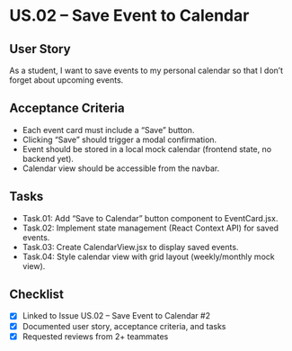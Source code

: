 # US.02 – Save Event to Calendar

## User Story
As a student, I want to save events to my personal calendar so that I don’t forget about upcoming events.

## Acceptance Criteria
- Each event card must include a “Save” button.
- Clicking “Save” should trigger a modal confirmation.
- Event should be stored in a local mock calendar (frontend state, no backend yet).
- Calendar view should be accessible from the navbar.

## Tasks
- Task.01: Add “Save to Calendar” button component to EventCard.jsx.
- Task.02: Implement state management (React Context API) for saved events.
- Task.03: Create CalendarView.jsx to display saved events.
- Task.04: Style calendar view with grid layout (weekly/monthly mock view).

## Checklist
- [x] Linked to Issue US.02 – Save Event to Calendar #2
- [x] Documented user story, acceptance criteria, and tasks
- [x] Requested reviews from 2+ teammates
